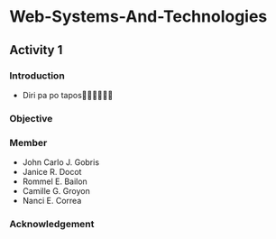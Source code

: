 # Web-Systems-And-Technologies
## Activity 1

### Introduction
- Diri pa po tapos🥰😌😍😉😚😋
### Objective

### Member
- John Carlo J. Gobris
- Janice R. Docot
- Rommel E. Bailon 
- Camille G. Groyon
- Nanci E. Correa

### Acknowledgement


